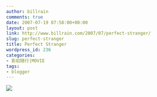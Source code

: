 ```yaml
---
author: billrain
comments: true
date: 2007-07-19 07:58:00+00:00
layout: post
link: http://www.billrain.com/2007/07/perfect-stranger/
slug: perfect-stranger
title: Perfect Stranger
wordpress_id: 236
categories:
- 影如随行|MOVIE
tags:
- blogger
---
```


[![](http://bp3.blogger.com/_lAHIYwHGO4A/Rp8Z47EPc_I/AAAAAAAABig/GTgBDAWbSKk/s400/U105P28T3D1505136F326DT20070404144953.jpg)](http://bp3.blogger.com/_lAHIYwHGO4A/Rp8Z47EPc_I/AAAAAAAABig/GTgBDAWbSKk/s1600-h/U105P28T3D1505136F326DT20070404144953.jpg)
